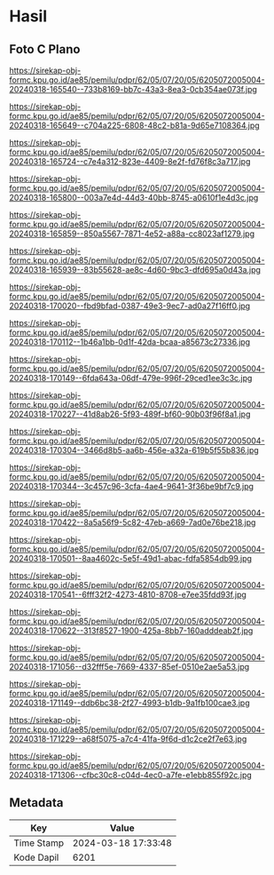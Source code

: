 # Hasil

## Foto C Plano

https://sirekap-obj-formc.kpu.go.id/ae85/pemilu/pdpr/62/05/07/20/05/6205072005004-20240318-165540--733b8169-bb7c-43a3-8ea3-0cb354ae073f.jpg

https://sirekap-obj-formc.kpu.go.id/ae85/pemilu/pdpr/62/05/07/20/05/6205072005004-20240318-165649--c704a225-6808-48c2-b81a-9d65e7108364.jpg

https://sirekap-obj-formc.kpu.go.id/ae85/pemilu/pdpr/62/05/07/20/05/6205072005004-20240318-165724--c7e4a312-823e-4409-8e2f-fd76f8c3a717.jpg

https://sirekap-obj-formc.kpu.go.id/ae85/pemilu/pdpr/62/05/07/20/05/6205072005004-20240318-165800--003a7e4d-44d3-40bb-8745-a0610f1e4d3c.jpg

https://sirekap-obj-formc.kpu.go.id/ae85/pemilu/pdpr/62/05/07/20/05/6205072005004-20240318-165859--850a5567-7871-4e52-a88a-cc8023af1279.jpg

https://sirekap-obj-formc.kpu.go.id/ae85/pemilu/pdpr/62/05/07/20/05/6205072005004-20240318-165939--83b55628-ae8c-4d60-9bc3-dfd695a0d43a.jpg

https://sirekap-obj-formc.kpu.go.id/ae85/pemilu/pdpr/62/05/07/20/05/6205072005004-20240318-170020--fbd9bfad-0387-49e3-9ec7-ad0a27f16ff0.jpg

https://sirekap-obj-formc.kpu.go.id/ae85/pemilu/pdpr/62/05/07/20/05/6205072005004-20240318-170112--1b46a1bb-0d1f-42da-bcaa-a85673c27336.jpg

https://sirekap-obj-formc.kpu.go.id/ae85/pemilu/pdpr/62/05/07/20/05/6205072005004-20240318-170149--6fda643a-06df-479e-996f-29ced1ee3c3c.jpg

https://sirekap-obj-formc.kpu.go.id/ae85/pemilu/pdpr/62/05/07/20/05/6205072005004-20240318-170227--41d8ab26-5f93-489f-bf60-90b03f96f8a1.jpg

https://sirekap-obj-formc.kpu.go.id/ae85/pemilu/pdpr/62/05/07/20/05/6205072005004-20240318-170304--3466d8b5-aa6b-456e-a32a-619b5f55b836.jpg

https://sirekap-obj-formc.kpu.go.id/ae85/pemilu/pdpr/62/05/07/20/05/6205072005004-20240318-170344--3c457c96-3cfa-4ae4-9641-3f36be9bf7c9.jpg

https://sirekap-obj-formc.kpu.go.id/ae85/pemilu/pdpr/62/05/07/20/05/6205072005004-20240318-170422--8a5a56f9-5c82-47eb-a669-7ad0e76be218.jpg

https://sirekap-obj-formc.kpu.go.id/ae85/pemilu/pdpr/62/05/07/20/05/6205072005004-20240318-170501--8aa4602c-5e5f-49d1-abac-fdfa5854db99.jpg

https://sirekap-obj-formc.kpu.go.id/ae85/pemilu/pdpr/62/05/07/20/05/6205072005004-20240318-170541--6fff32f2-4273-4810-8708-e7ee35fdd93f.jpg

https://sirekap-obj-formc.kpu.go.id/ae85/pemilu/pdpr/62/05/07/20/05/6205072005004-20240318-170622--313f8527-1900-425a-8bb7-160adddeab2f.jpg

https://sirekap-obj-formc.kpu.go.id/ae85/pemilu/pdpr/62/05/07/20/05/6205072005004-20240318-171056--d32fff5e-7669-4337-85ef-0510e2ae5a53.jpg

https://sirekap-obj-formc.kpu.go.id/ae85/pemilu/pdpr/62/05/07/20/05/6205072005004-20240318-171149--ddb6bc38-2f27-4993-b1db-9a1fb100cae3.jpg

https://sirekap-obj-formc.kpu.go.id/ae85/pemilu/pdpr/62/05/07/20/05/6205072005004-20240318-171229--a68f5075-a7c4-41fa-9f6d-d1c2ce2f7e63.jpg

https://sirekap-obj-formc.kpu.go.id/ae85/pemilu/pdpr/62/05/07/20/05/6205072005004-20240318-171306--cfbc30c8-c04d-4ec0-a7fe-e1ebb855f92c.jpg


## Metadata

| Key        | Value               |
| ---------- | ------------------- |
| Time Stamp | 2024-03-18 17:33:48 |
| Kode Dapil | 6201                |



